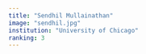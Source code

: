 ```yaml
---
title: "Sendhil Mullainathan"
image: "sendhil.jpg"
institution: "University of Chicago"
ranking: 3
---
```

